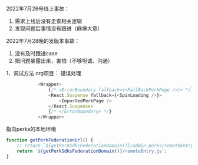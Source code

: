 
2022年7月26号线上事故：

1. 需求上线后没有走查相关逻辑
2. 发现问题后事情没有跟进（麻痹大意）

2022年7月28晚的发版本事故：

1. 没有及时跟进case
2. 把问题暴露出来，害怕（不够坦诚、沟通）

1、调试方法
org项目： 错误处理

```js
			<Wrapper>
				{/* <ErrorBoundary fallback={<FallBackPerkPage />}> */}
				<React.Suspense fallback={<SpinLoading />}>
					<ImportedPerkPage />
				</React.Suspense>
				{/* </ErrorBoundary> */}
			</Wrapper>
```

指向perks的本地环境

```js
function getPerkFederationUrl() {
	// return `${getPerkSdksFederationDomain()}/admin-perks/remoteEntry.js`;
	return `${getPerkSdksFederationDomain()}/remoteEntry.js`;
}
```

